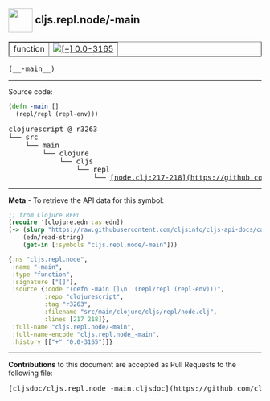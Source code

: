 ## <img width="48px" valign="middle" src="http://i.imgur.com/Hi20huC.png"> cljs.repl.node/-main

 <table border="1">
<tr>

<td>function</td>
<td><a href="https://github.com/cljsinfo/cljs-api-docs/tree/0.0-3165"><img valign="middle" alt="[+] 0.0-3165" src="https://img.shields.io/badge/+-0.0--3165-lightgrey.svg"></a> </td>
</tr>
</table>

 <samp>
(__-main__)<br>
</samp>

---





Source code:

```clj
(defn -main []
  (repl/repl (repl-env)))
```

 <pre>
clojurescript @ r3263
└── src
    └── main
        └── clojure
            └── cljs
                └── repl
                    └── <ins>[node.clj:217-218](https://github.com/clojure/clojurescript/blob/r3263/src/main/clojure/cljs/repl/node.clj#L217-L218)</ins>
</pre>


---

__Meta__ - To retrieve the API data for this symbol:

```clj
;; from Clojure REPL
(require '[clojure.edn :as edn])
(-> (slurp "https://raw.githubusercontent.com/cljsinfo/cljs-api-docs/catalog/cljs-api.edn")
    (edn/read-string)
    (get-in [:symbols "cljs.repl.node/-main"]))
```

```clj
{:ns "cljs.repl.node",
 :name "-main",
 :type "function",
 :signature ["[]"],
 :source {:code "(defn -main []\n  (repl/repl (repl-env)))",
          :repo "clojurescript",
          :tag "r3263",
          :filename "src/main/clojure/cljs/repl/node.clj",
          :lines [217 218]},
 :full-name "cljs.repl.node/-main",
 :full-name-encode "cljs.repl.node_-main",
 :history [["+" "0.0-3165"]]}

```

---

__Contributions__ to this document are accepted as Pull Requests to the following file:

 <pre>
[cljsdoc/cljs.repl.node_-main.cljsdoc](https://github.com/cljsinfo/cljs-api-docs/blob/master/cljsdoc/cljs.repl.node_-main.cljsdoc)
</pre>

